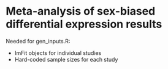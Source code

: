 # Meta-analysis of sex-biased differential expression results

Needed for gen_inputs.R: 

* lmFit objects for individual studies
* Hard-coded sample sizes for each study

